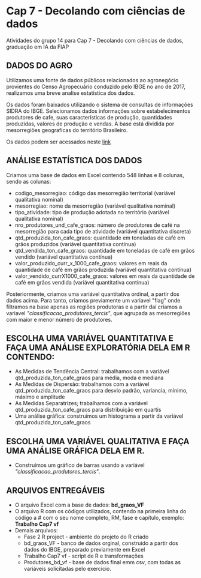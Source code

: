 # Cap 7 - Decolando com ciências de dados

Atividades do grupo 14 para Cap 7 - Decolando com ciências de dados, graduação em IA da FIAP

## DADOS DO AGRO

Utilizamos uma fonte de dados públicos relacionados ao agronegócio provientes do Censo Agropecuário conduzido pelo IBGE no ano de 2017, realizamos uma breve analise estatística dos dados. 

Os dados foram baixados utilizando o sistema de consultas de informações SIDRA do IBGE. Selecionamos dados informações sobre estabelecimentos produtores de cafe, suas características de produção, quantidades produzidas, valores de produção e vendas.  A base está dividida por mesorregiões geograficas do território Brasileiro.

Os dados podem ser acessados neste [link](https://sidra.ibge.gov.br/tabela/6960)

## ANÁLISE ESTATÍSTICA DOS DADOS 

Criamos uma base de dados em Excel contendo 548 linhas e 8 colunas, sendo as colunas:

- codigo_mesorregiao: código das mesorregião territorial (variável qualitativa nominal)
- mesorregiao: nome da mesorregião (variável qualitativa nominal)
- tipo_atividade: tipo de produção adotada no território (variável qualitativa nominal)
- nro_produtores_und_cafe_graos: número de produtores de café na mesorregião para cada tipo de atividade (variável quantitativa discreta)
- qtd_produzida_ton_cafe_graos: quantidade em toneladas de café em grãos produzidos (variável quantitativa contínua)
- qtd_vendida_ton_cafe_graos: quantidade em toneladas de café em grãos vendido (variável quantitativa contínua)
- valor_produzido_curr_x_1000_cafe_graos: valores em reais da quantidade de café em grãos produzida (variável quantitativa contínua)
- valor_vendido_currX1000_cafe_graos: valores em reais da quantidade de café em grãos vendida (variável quantitativa contínua)

Posteriormente, criamos uma variável quantitativa ordinal, a partir dos dados acima. Para tanto, criamos previamente um variavel "flag" onde filtramos na base apenas as regiões produtoras e a partir daí criamos a variavel *"classificacao_produtores_tercis"*, que agrupada as mesorregiões com maior e menor número de produtores. 


## ESCOLHA UMA VARIÁVEL QUANTITATIVA E FAÇA UMA ANÁLISE EXPLORATÓRIA DELA EM R CONTENDO:

- As Medidas de Tendência Central: trabalhamos com a variável qtd_produzida_ton_cafe_graos para média, moda e mediana
- As Medidas de Dispersão: trabalhamos com a variável qtd_produzida_ton_cafe_graos para desvio padrão, variancia, mínimo, máximo e amplitude
- As Medidas Separatrizes; trabalhamos com a variável qtd_produzida_ton_cafe_graos para distribuição em quartis
- Uma análise gráfica: construímos um histograma a partir da variável qtd_produzida_ton_cafe_graos

## ESCOLHA UMA VARIÁVEL QUALITATIVA E FAÇA UMA ANÁLISE GRÁFICA DELA EM R.

- Construímos um gráfico de barras usando a variável *"classificacao_produtores_tercis"*. 


## ARQUIVOS ENTREGÁVEIS

- O arquivo Excel com a base de dados: **bd_graos_VF**
- O arquivo R com os códigos utilizados, contendo na primeira linha do código a # com o seu nome completo, RM, fase e capítulo, exemplo: **Trabalho Cap7 vf**
- Demais arquivos: 
  - Fase 2 R project - ambiente do projeto do R criado
  - bd_graos_VF - banco de dados orginal, construido a partir dos dados do IBGE, preparado previamente em Excel
  - Trabalho Cap7 vf - script de R e transformações
  - Produtores_bd_vf - base de dados final emm csv, com todas as variáveis solicitadas pelo exercício. 



